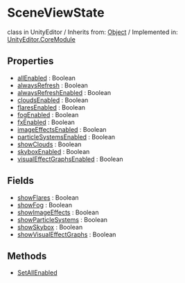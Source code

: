 # SceneViewState
class in UnityEditor
 / Inherits from: <a href="https://docs.unity3d.com/6000.0/Documentation/ScriptReference/Object.html">Object</a> / Implemented in: <a href="https://docs.unity3d.com/6000.0/Documentation/ScriptReference/UnityEditor.CoreModule.html">UnityEditor.CoreModule</a>

## Properties
- <a href="https://docs.unity3d.com/6000.0/Documentation/ScriptReference/SceneViewState-allEnabled.html">allEnabled</a> : Boolean
- <a href="https://docs.unity3d.com/6000.0/Documentation/ScriptReference/SceneViewState-alwaysRefresh.html">alwaysRefresh</a> : Boolean
- <a href="https://docs.unity3d.com/6000.0/Documentation/ScriptReference/SceneViewState-alwaysRefreshEnabled.html">alwaysRefreshEnabled</a> : Boolean
- <a href="https://docs.unity3d.com/6000.0/Documentation/ScriptReference/SceneViewState-cloudsEnabled.html">cloudsEnabled</a> : Boolean
- <a href="https://docs.unity3d.com/6000.0/Documentation/ScriptReference/SceneViewState-flaresEnabled.html">flaresEnabled</a> : Boolean
- <a href="https://docs.unity3d.com/6000.0/Documentation/ScriptReference/SceneViewState-fogEnabled.html">fogEnabled</a> : Boolean
- <a href="https://docs.unity3d.com/6000.0/Documentation/ScriptReference/SceneViewState-fxEnabled.html">fxEnabled</a> : Boolean
- <a href="https://docs.unity3d.com/6000.0/Documentation/ScriptReference/SceneViewState-imageEffectsEnabled.html">imageEffectsEnabled</a> : Boolean
- <a href="https://docs.unity3d.com/6000.0/Documentation/ScriptReference/SceneViewState-particleSystemsEnabled.html">particleSystemsEnabled</a> : Boolean
- <a href="https://docs.unity3d.com/6000.0/Documentation/ScriptReference/SceneViewState-showClouds.html">showClouds</a> : Boolean
- <a href="https://docs.unity3d.com/6000.0/Documentation/ScriptReference/SceneViewState-skyboxEnabled.html">skyboxEnabled</a> : Boolean
- <a href="https://docs.unity3d.com/6000.0/Documentation/ScriptReference/SceneViewState-visualEffectGraphsEnabled.html">visualEffectGraphsEnabled</a> : Boolean

## Fields
- <a href="https://docs.unity3d.com/6000.0/Documentation/ScriptReference/SceneViewState-showFlares.html">showFlares</a> : Boolean
- <a href="https://docs.unity3d.com/6000.0/Documentation/ScriptReference/SceneViewState-showFog.html">showFog</a> : Boolean
- <a href="https://docs.unity3d.com/6000.0/Documentation/ScriptReference/SceneViewState-showImageEffects.html">showImageEffects</a> : Boolean
- <a href="https://docs.unity3d.com/6000.0/Documentation/ScriptReference/SceneViewState-showParticleSystems.html">showParticleSystems</a> : Boolean
- <a href="https://docs.unity3d.com/6000.0/Documentation/ScriptReference/SceneViewState-showSkybox.html">showSkybox</a> : Boolean
- <a href="https://docs.unity3d.com/6000.0/Documentation/ScriptReference/SceneViewState-showVisualEffectGraphs.html">showVisualEffectGraphs</a> : Boolean

## Methods
- <a href="https://docs.unity3d.com/6000.0/Documentation/ScriptReference/SceneViewState.SetAllEnabled.html">SetAllEnabled</a>
